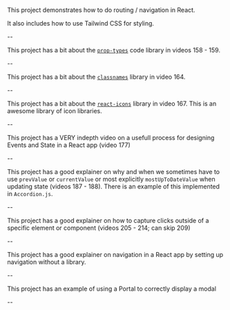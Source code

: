 This project demonstrates how to do routing / navigation in React.

It also includes how to use Tailwind CSS for styling.

--

This project has a bit about the [`prop-types`](https://www.npmjs.com/package/prop-types) code library in videos 158 - 159.

--

This project has a bit about the [`classnames`](https://www.npmjs.com/package/classnames) library in video 164.

--

This project has a bit about the [`react-icons`](https://github.com/react-icons) library in video 167. This is an awesome library of icon libraries.

--

This project has a VERY indepth video on a usefull process for designing Events and State in a React app (video 177)

--

This project has a good explainer on why and when we sometimes have to use `prevValue` or `currentValue` or most explicitly `mostUpToDateValue` when updating state (videos 187 - 188). There is an example of this implemented in `Accordion.js`.

--

This project has a good explainer on how to capture clicks outside of a specific element or component (videos 205 - 214; can skip 209)

--

This project has a good explainer on navigation in a React app by setting up navigation without a library.

--

This project has an example of using a Portal to correctly display a modal

--